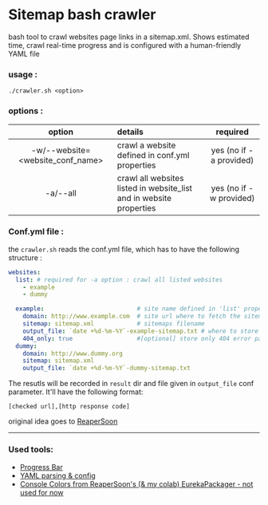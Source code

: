 # Sitemap bash crawler

bash tool to crawl websites page links in a sitemap.xml.
Shows estimated time, crawl real-time progress and is configured with a human-friendly YAML file

### usage :

    ./crawler.sh <option>

### options :

|option|details|required|
|:-----:|:-------|:----:|
|-w/--website=<website_conf_name> | crawl a website defined in conf.yml properties | yes (no if -a provided)|
|-a/--all | crawl all websites listed in website_list and in website properties| yes (no if -w provided)|

### Conf.yml file :

the `crawler.sh` reads the conf.yml file, which has to have the following structure :

```yml
websites:
  list: # required for -a option : crawl all listed websites
    - example
    - dummy

  example:                          # site name defined in 'list' property
    domain: http://www.example.com  # site url where to fetch the sitemap
    sitemap: sitemap.xml            # sitemaps filename
    output_file: `date +%d-%m-%Y`-example-sitemap.txt # where to store results (relative to 'results' directory, that will be created)
    404_only: true                  #[optional] store only 404 error pages
  dummy:
    domain: http://www.dummy.org
    sitemap: sitemap.xml
    output_file: `date +%d-%m-%Y`-dummy-sitemap.txt
```

The resutls will be recorded in `result` dir and file given in `output_file` conf parameter.
It'll have the following format:

    [checked url],[http response code]



original idea goes to [ReaperSoon](ttps://github.com/ReaperSoon/)

---

### Used tools:
- [Progress Bar](https://github.com/fearside/ProgressBar)
- [YAML parsing & config](https://github.com/jasperes/bash-yaml)
- [Console Colors from ReaperSoon's (& my colab) EurekaPackager - not used for now](https://github.com/ReaperSoon/EurekaPackager)
